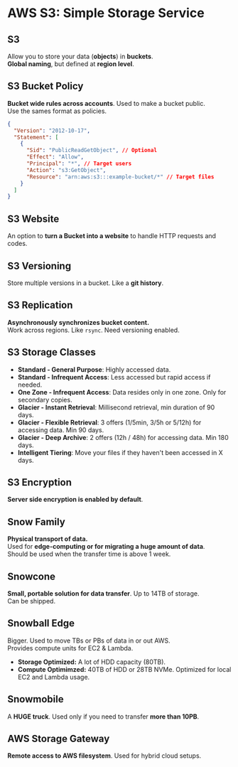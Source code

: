 # AWS S3: Simple Storage Service

## S3

Allow you to store your data (**objects**) in **buckets**.  
**Global naming**, but defined at **region level**.

## S3 Bucket Policy

**Bucket wide rules across accounts**. Used to make a bucket public.  
Use the sames format as policies.

```json
{
  "Version": "2012-10-17",
  "Statement": [
    {
      "Sid": "PublicReadGetObject", // Optional
      "Effect": "Allow",
      "Principal": "*", // Target users
      "Action": "s3:GetObject",
      "Resource": "arn:aws:s3:::example-bucket/*" // Target files
    }
  ]
}
```

## S3 Website

An option to **turn a Bucket into a website** to handle HTTP requests and codes.

## S3 Versioning

Store multiple versions in a bucket. Like a **git history**.

## S3 Replication

**Asynchronously synchronizes bucket content.**  
Work across regions. Like `rsync`. Need versioning enabled.

## S3 Storage Classes

- **Standard - General Purpose**: Highly accessed data.
- **Standard - Infrequent Access**: Less accessed but rapid access if needed.
- **One Zone - Infrequent Access**: Data resides only in one zone. Only for secondary copies.
- **Glacier - Instant Retrieval**: Millisecond retrieval, min duration of 90 days.
- **Glacier - Flexible Retrieval**: 3 offers (1/5min, 3/5h or 5/12h) for accessing data. Min 90 days.
- **Glacier - Deep Archive**: 2 offers (12h / 48h) for accessing data. Min 180 days.
- **Intelligent Tiering**: Move your files if they haven't been accessed in X days.

## S3 Encryption

**Server side encryption is enabled by default**.

## Snow Family

**Physical transport of data.**  
Used for **edge-computing or for migrating a huge amount of data**.  
Should be used when the transfer time is above 1 week.

## Snowcone

**Small, portable solution for data transfer**. Up to 14TB of storage.  
Can be shipped.

## Snowball Edge

Bigger. Used to move TBs or PBs of data in or out AWS.  
Provides compute units for EC2 & Lambda.
- **Storage Optimized:** A lot of HDD capacity (80TB).
- **Compute Optimimzed:** 40TB of HDD or 28TB NVMe. Optimized for local EC2 and Lambda usage.

## Snowmobile

A **HUGE truck**. Used only if you need to transfer **more than 10PB**.

## AWS Storage Gateway

**Remote access to AWS filesystem**. Used for hybrid cloud setups.
